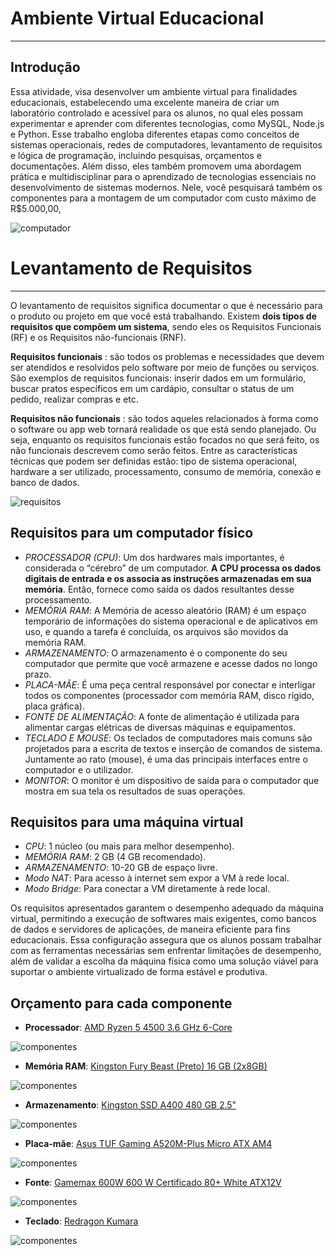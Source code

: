 # Ambiente Virtual Educacional
---
## Introdução
Essa atividade, visa desenvolver um ambiente virtual para finalidades educacionais, estabelecendo uma excelente maneira de criar um laboratório controlado e acessível para os alunos, no qual eles possam experimentar e aprender com diferentes tecnologias, como MySQL, Node.js e Python. Esse trabalho engloba diferentes etapas como conceitos de sistemas operacionais, redes de computadores, levantamento de requisitos e lógica de programação, incluindo  pesquisas, orçamentos e documentações. Além disso, eles também promovem uma abordagem prática e multidisciplinar para o aprendizado de tecnologias essenciais no desenvolvimento de sistemas modernos. Nele, você pesquisará também os componentes para a montagem de um computador com custo máximo de R$5.000,00,

![computador](https://framerusercontent.com/images/i8eVNC3PJNOpYo7LMY2lwq1TY.png)

# Levantamento de Requisitos 
---
O levantamento de requisitos significa documentar o que é necessário para o produto ou projeto em que você está trabalhando. Existem **dois tipos de requisitos que compõem um sistema**, sendo eles os Requisitos Funcionais (RF) e os Requisitos não-funcionais (RNF).

**Requisitos funcionais** : são todos os problemas e necessidades que devem ser atendidos e resolvidos pelo software por meio de funções ou serviços. São exemplos de requisitos funcionais: inserir dados em um formulário, buscar pratos específicos em um cardápio, consultar o status de um pedido, realizar compras e etc. 

**Requisitos não funcionais** : são todos aqueles relacionados à forma como o software ou app web tornará realidade os que está sendo planejado. Ou seja, enquanto os requisitos funcionais estão focados no que será feito, os não funcionais descrevem como serão feitos. Entre as características técnicas que podem ser definidas estão: tipo de sistema operacional, hardware a ser utilizado, processamento, consumo de memória, conexão e banco de dados.

![requisitos](https://i0.wp.com/analisederequisitos.com.br/wp-content/uploads/2018/03/Estrutura-dos-requisitos-de-nego%CC%81cio-usua%CC%81rio-e-requisitos-de-sistema.png?ssl=1)


## Requisitos para um computador físico
- *PROCESSADOR (*CPU*)*: Um dos hardwares mais importantes, é considerada o “cérebro” de um computador. **A CPU processa os dados digitais de entrada e os associa as instruções armazenadas em sua memória**. Então, fornece como saída os dados resultantes desse processamento.
- *MEMÓRIA RAM*: A Memória de acesso aleatório (RAM) é um espaço temporário de informações do sistema operacional e de aplicativos em uso, e quando a tarefa é concluída, os arquivos são movidos da memória RAM.
- *ARMAZENAMENTO*: O armazenamento é o componente do seu computador que permite que você armazene e acesse dados no longo prazo.
- *PLACA-MÃE*: É uma peça central responsável por conectar e interligar todos os componentes (processador com memória RAM, disco rígido, placa gráfica).
- *FONTE DE ALIMENTAÇÃO*: A fonte de alimentação é utilizada para alimentar cargas elétricas de diversas máquinas e equipamentos.
- *TECLADO E MOUSE*: Os teclados de computadores mais comuns são projetados para a escrita de textos e inserção de comandos de sistema. Juntamente ao rato (mouse), é uma das principais interfaces entre o computador e o utilizador.
- *MONITOR*: O monitor é um dispositivo de saída para o computador que mostra em sua tela os resultados de suas operações.

## Requisitos para uma máquina virtual
- *CPU*: 1 núcleo (ou mais para melhor desempenho).
- *MEMÓRIA RAM*: 2 GB (4 GB recomendado).
- *ARMAZENAMENTO*: 10-20 GB de espaço livre.
- *Modo NAT*: Para acesso à internet sem expor a VM à rede local.
- *Modo Bridge*: Para conectar a VM diretamente à rede local.

Os requisitos apresentados garantem o desempenho adequado da máquina virtual, permitindo a execução de softwares mais exigentes, como bancos de dados e servidores de aplicações, de maneira eficiente para fins educacionais. Essa configuração assegura que os alunos possam trabalhar com as ferramentas necessárias sem enfrentar limitações de desempenho, além de validar a escolha da máquina física como uma solução viável para suportar o ambiente virtualizado de forma estável e produtiva.

## Orçamento para cada componente
- **Processador**: [AMD Ryzen 5 4500 3.6 GHz 6-Core](https://meupc.net/link/Kabum/Fs6rE3)

![componentes](https://encrypted-tbn0.gstatic.com/images?q=tbn:ANd9GcTZluyaF-dR8HFRS5d8OclmfYS_nXxe3FXLgw&s)

- **Memória RAM**: [Kingston Fury Beast (Preto) 16 GB (2x8GB)](https://meupc.net/peca/64gcGS/memoria-kingston-fury-beast-kf432c16bbk216)

![componentes](https://blog.raisa.com.br/wp-content/uploads/2023/03/image-592.png)

- **Armazenamento**: [Kingston SSD A400 480 GB 2.5"](https://meupc.net/peca/kwi558/ssd-kingston-a400-a400480gb)

![componentes](https://media.pichau.com.br/media/catalog/product/cache/ef72d3c27864510e5d4c0ce69bade259/s/l/sleg-860-500gcs.jpg)

- **Placa-mãe**: [Asus TUF Gaming A520M-Plus Micro ATX AM4](https://meupc.net/peca/UMx2r9/placa-mae-asus-tuf-gaming-a520m-plus)

![componentes](https://static.meupc.net/produto/placa-mae-asus-tuf-gaming-a520m-plus-psE2F6-L.jpg)

- **Fonte**: [Gamemax 600W 600 W Certificado 80+ White  ATX12V](https://meupc.net/peca/cU63BA/fonte-gamemax-600w)

![componentes](https://static.meupc.net/produto/fonte-msi-maga650bn650w-pe6YD5-L.jpg)

- **Teclado**: [Redragon Kumara](https://meupc.net/peca/AB2fS8/teclado-redragon-kumara-k552)

![componentes]()



